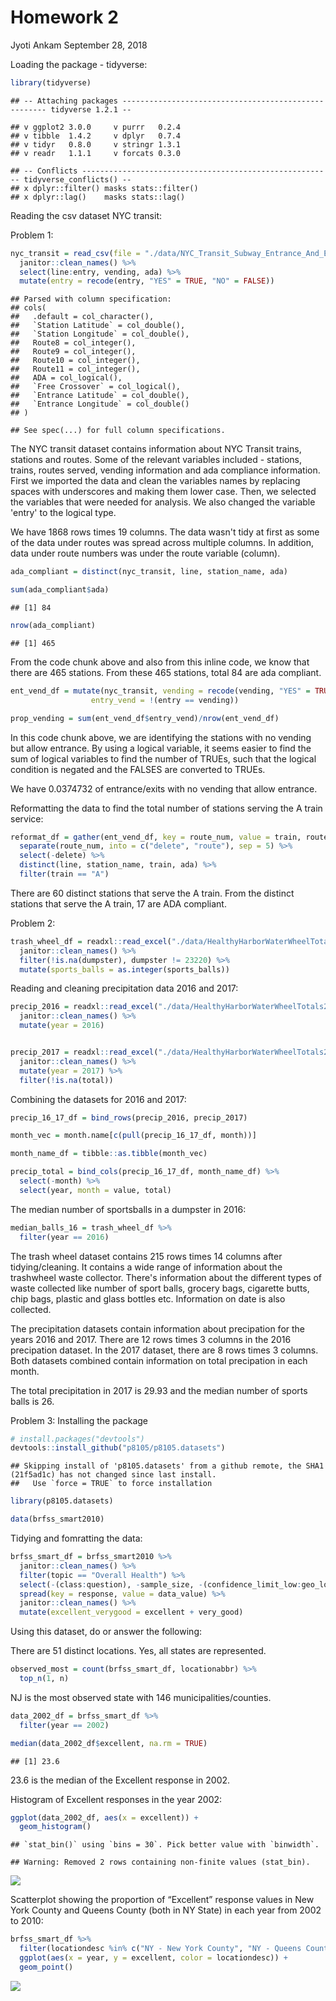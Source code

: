 Homework 2
================
Jyoti Ankam
September 28, 2018

Loading the package - tidyverse:

``` r
library(tidyverse)
```

    ## -- Attaching packages ----------------------------------------------------- tidyverse 1.2.1 --

    ## v ggplot2 3.0.0     v purrr   0.2.4
    ## v tibble  1.4.2     v dplyr   0.7.4
    ## v tidyr   0.8.0     v stringr 1.3.1
    ## v readr   1.1.1     v forcats 0.3.0

    ## -- Conflicts -------------------------------------------------------- tidyverse_conflicts() --
    ## x dplyr::filter() masks stats::filter()
    ## x dplyr::lag()    masks stats::lag()

Reading the csv dataset NYC transit:

Problem 1:

``` r
nyc_transit = read_csv(file = "./data/NYC_Transit_Subway_Entrance_And_Exit_Data.csv") %>% 
  janitor::clean_names() %>% 
  select(line:entry, vending, ada) %>% 
  mutate(entry = recode(entry, "YES" = TRUE, "NO" = FALSE))
```

    ## Parsed with column specification:
    ## cols(
    ##   .default = col_character(),
    ##   `Station Latitude` = col_double(),
    ##   `Station Longitude` = col_double(),
    ##   Route8 = col_integer(),
    ##   Route9 = col_integer(),
    ##   Route10 = col_integer(),
    ##   Route11 = col_integer(),
    ##   ADA = col_logical(),
    ##   `Free Crossover` = col_logical(),
    ##   `Entrance Latitude` = col_double(),
    ##   `Entrance Longitude` = col_double()
    ## )

    ## See spec(...) for full column specifications.

The NYC transit dataset contains information about NYC Transit trains, stations and routes. Some of the relevant variables included - stations, trains, routes served, vending information and ada compliance information. First we imported the data and clean the variables names by replacing spaces with underscores and making them lower case. Then, we selected the variables that were needed for analysis. We also changed the variable 'entry' to the logical type.

We have 1868 rows times 19 columns. The data wasn't tidy at first as some of the data under routes was spread across multiple columns. In addition, data under route numbers was under the route variable (column).

``` r
ada_compliant = distinct(nyc_transit, line, station_name, ada)

sum(ada_compliant$ada)
```

    ## [1] 84

``` r
nrow(ada_compliant)
```

    ## [1] 465

From the code chunk above and also from this inline code, we know that there are 465 stations. From these 465 stations, total 84 are ada compliant.

``` r
ent_vend_df = mutate(nyc_transit, vending = recode(vending, "YES" = TRUE, "NO" = FALSE),
                  entry_vend = !(entry == vending))

prop_vending = sum(ent_vend_df$entry_vend)/nrow(ent_vend_df)
```

In this code chunk above, we are identifying the stations with no vending but allow entrance. By using a logical variable, it seems easier to find the sum of logical variables to find the number of TRUEs, such that the logical condition is negated and the FALSES are converted to TRUEs.

We have 0.0374732 of entrance/exits with no vending that allow entrance.

Reformatting the data to find the total number of stations serving the A train service:

``` r
reformat_df = gather(ent_vend_df, key = route_num, value = train, route1:route11) %>% 
  separate(route_num, into = c("delete", "route"), sep = 5) %>% 
  select(-delete) %>% 
  distinct(line, station_name, train, ada) %>% 
  filter(train == "A")
```

There are 60 distinct stations that serve the A train. From the distinct stations that serve the A train, 17 are ADA compliant.

Problem 2:

``` r
trash_wheel_df = readxl::read_excel("./data/HealthyHarborWaterWheelTotals2017-9-26.xlsx", sheet = "Mr. Trash Wheel", range = "A2:N258") %>% 
  janitor::clean_names() %>% 
  filter(!is.na(dumpster), dumpster != 23220) %>% 
  mutate(sports_balls = as.integer(sports_balls))
```

Reading and cleaning precipitation data 2016 and 2017:

``` r
precip_2016 = readxl::read_excel("./data/HealthyHarborWaterWheelTotals2017-9-26.xlsx", sheet = "2016 Precipitation", range = "A2:B14") %>% 
  janitor::clean_names() %>% 
  mutate(year = 2016) 


precip_2017 = readxl::read_excel("./data/HealthyHarborWaterWheelTotals2017-9-26.xlsx", sheet = "2017 Precipitation", range = "A2:B14") %>% 
  janitor::clean_names() %>% 
  mutate(year = 2017) %>% 
  filter(!is.na(total))
```

Combining the datasets for 2016 and 2017:

``` r
precip_16_17_df = bind_rows(precip_2016, precip_2017)

month_vec = month.name[c(pull(precip_16_17_df, month))]

month_name_df = tibble::as.tibble(month_vec)

precip_total = bind_cols(precip_16_17_df, month_name_df) %>% 
  select(-month) %>% 
  select(year, month = value, total)
```

The median number of sportsballs in a dumpster in 2016:

``` r
median_balls_16 = trash_wheel_df %>% 
  filter(year == 2016)
```

The trash wheel dataset contains 215 rows times 14 columns after tidying/cleaning. It contains a wide range of information about the trashwheel waste collector. There's information about the different types of waste collected like number of sport balls, grocery bags, cigarette butts, chip bags, plastic and glass bottles etc. Information on date is also collected.

The precipitation datasets contain information about precipation for the years 2016 and 2017. There are 12 rows times 3 columns in the 2016 precipation dataset. In the 2017 dataset, there are 8 rows times 3 columns. Both datasets combined contain information on total precipation in each month.

The total precipitation in 2017 is 29.93 and the median number of sports balls is 26.

Problem 3: Installing the package

``` r
# install.packages("devtools")
devtools::install_github("p8105/p8105.datasets")
```

    ## Skipping install of 'p8105.datasets' from a github remote, the SHA1 (21f5ad1c) has not changed since last install.
    ##   Use `force = TRUE` to force installation

``` r
library(p8105.datasets)

data(brfss_smart2010)
```

Tidying and fomratting the data:

``` r
brfss_smart_df = brfss_smart2010 %>% 
  janitor::clean_names() %>% 
  filter(topic == "Overall Health") %>% 
  select(-(class:question), -sample_size, -(confidence_limit_low:geo_location)) %>% 
  spread(key = response, value = data_value) %>% 
  janitor::clean_names() %>% 
  mutate(excellent_verygood = excellent + very_good)
```

Using this dataset, do or answer the following:

There are 51 distinct locations. Yes, all states are represented.

``` r
observed_most = count(brfss_smart_df, locationabbr) %>% 
  top_n(1, n)
```

NJ is the most observed state with 146 municipalities/counties.

``` r
data_2002_df = brfss_smart_df %>% 
  filter(year == 2002)

median(data_2002_df$excellent, na.rm = TRUE)
```

    ## [1] 23.6

23.6 is the median of the Excellent response in 2002.

Histogram of Excellent responses in the year 2002:

``` r
ggplot(data_2002_df, aes(x = excellent)) + 
  geom_histogram()
```

    ## `stat_bin()` using `bins = 30`. Pick better value with `binwidth`.

    ## Warning: Removed 2 rows containing non-finite values (stat_bin).

![](p8105_hw2_jva2106_files/figure-markdown_github/unnamed-chunk-14-1.png)

Scatterplot showing the proportion of “Excellent” response values in New York County and Queens County (both in NY State) in each year from 2002 to 2010:

``` r
brfss_smart_df %>% 
  filter(locationdesc %in% c("NY - New York County", "NY - Queens County")) %>% 
  ggplot(aes(x = year, y = excellent, color = locationdesc)) +
  geom_point()
```

![](p8105_hw2_jva2106_files/figure-markdown_github/unnamed-chunk-15-1.png)
